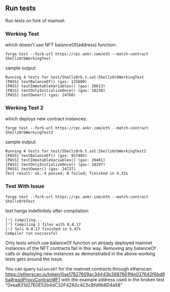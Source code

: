 ## Run tests

Run tests on fork of mainnet.

### Working Test 
which doesn't use NFT balanceOf(address) function:
```
forge test --fork-url https://rpc.ankr.com/eth --match-contract ShellzOrbWorkingTest
```
sample output:
```
Running 4 tests for test/ShellzOrb.t.sol:ShellzOrbWorkingTest
[PASS] testBalanceOf() (gas: 125600)
[PASS] testImmutableVariables() (gas: 26613)
[PASS] testOnlyInitializeOnce() (gas: 18230)
[PASS] testOwner() (gas: 24760)
```

### Working Test 2
which deploys new contract instances:
```
forge test --fork-url https://rpc.ankr.com/eth --match-contract ShellzOrbWorkingTest2
```
sample output:
```
Running 4 tests for test/ShellzOrb.t.sol:ShellzOrbWorkingTest2
[PASS] testBalanceOf() (gas: 927405)
[PASS] testImmutableVariables() (gas: 26481)
[PASS] testOnlyInitializeOnce() (gas: 18197)
[PASS] testOwner() (gas: 24727)
Test result: ok. 4 passed; 0 failed; finished in 4.33s
```

### Test With Issue

```
forge test --fork-url https://rpc.ankr.com/eth --match-contract ShellzOrbTest       
```

test hangs indefinitely after compilation:
```
[⠒] Compiling...
[⠊] Compiling 1 files with 0.8.17
[⠢] Solc 0.8.17 finished in 5.47s
Compiler run successful

```

Only tests which use balanceOf function on already deployed mainnet instances of the NFT contracts fail in this way. Removing any balanceOf calls or deploying new instances as demonstrated in the above working tests gets around the issue. 

You can query `balanceOf` for the mainnet contracts through etherscan: https://etherscan.io/token/0xe17827609ac34443b3987661f4e037642f6bd9ba#readProxyContract#F1 
with the example address used in the broken test "0xea831d27E0E52b4dC32F42A5c4C5cBfd9b6D4a58"
